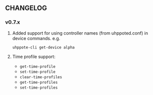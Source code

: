 ## CHANGELOG

### v0.7.x

1. Added support for using controller names (from uhppoted.conf) in device commands. e.g. 
   ```
   uhppote-cli get-device alpha
   ```

2. Time profile support:
   -  `get-time-profile`
   -  `set-time-profile`
   -  `clear-time-profiles`
   -  `get-time-profiles`
   -  `set-time-profiles`